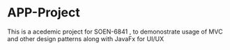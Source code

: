 # APP-Project
This is a acedemic project for SOEN-6841 , to demonostrate usage of MVC and other design patterns along with JavaFx for UI/UX
